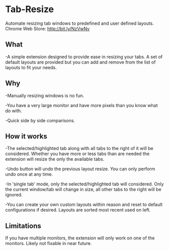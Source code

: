 Tab-Resize
==========

Automate resizing tab windows to predefined and user defined layouts. Chrome Web Store: http://bit.ly/NzVwNv

What
--------
-A simple extension designed to provide ease in resizing your tabs. A set of default layouts are provided but you can add and remove from the list of layouts to fit your needs. 

Why
-------
-Manually resizing windows is no fun.

-You have a very large monitor and have more pixels than you know what do with.

-Quick side by side comparisons.

How it works
-------------------
-The selected/highlighted tab along with all tabs to the right of it will be considered. Whether you have more or less tabs than are needed the extension will resize the only the available tabs. 

-Undo button will undo the previous layout resize. You can only perform undo once at any time.

-In 'single tab' mode, only the selected/highlighted tab will considered. Only the current window/tab will change in size, all other tabs to the right will be ignored. 

-You can create your own custom layouts within reason and reset to default configurations if desired. Layouts are sorted most recent used on left.

Limitations
----------------
If you have multiple monitors, the extension will only work on one of the monitors. Likely not fixable in near future.